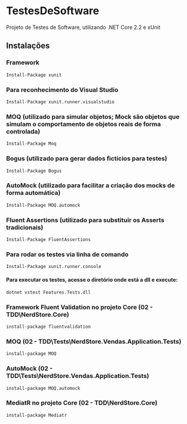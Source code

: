 # TestesDeSoftware
Projeto de Testes de Software, utilizando .NET Core 2.2 e xUnit



## Instalações

### Framework
```
Install-Package xunit
```

### Para reconhecimento do Visual Studio
```
Install-Package xunit.runner.visualstudio
```

### MOQ (utilizado para simular objetos; Mock são objetos que simulam o comportamento de objetos reais de forma controlada)
```
Install-Package Moq
```

### Bogus (utilizado para gerar dados fictícios para testes)
```
Install-Package Bogus
```

### AutoMock (utilizado para facilitar a criação dos mocks de forma automática)
```
Install-Package MOQ.automock
```

### Fluent Assertions (utilizado para substituir os Asserts tradicionais)
```
Install-Package FluentAssertions
```

### Para rodar os testes via linha de comando
```
Install-Package xunit.runner.console
```

#### Para executar os testes, acesse o diretório onde está a dll e execute:
```
dotnet vstest Features.Tests.dll
```

### Framework Fluent Validation no projeto Core (02 - TDD\NerdStore.Core)
```
install-package fluentvalidation
```

### MOQ (02 - TDD\Tests\NerdStore.Vendas.Application.Tests)
```
install-package MOQ
```

### AutoMock (02 - TDD\Tests\NerdStore.Vendas.Application.Tests)
```
install-package MOQ.automock
```

### MediatR no projeto Core (02 - TDD\NerdStore.Core)
```
install-package Mediatr
```